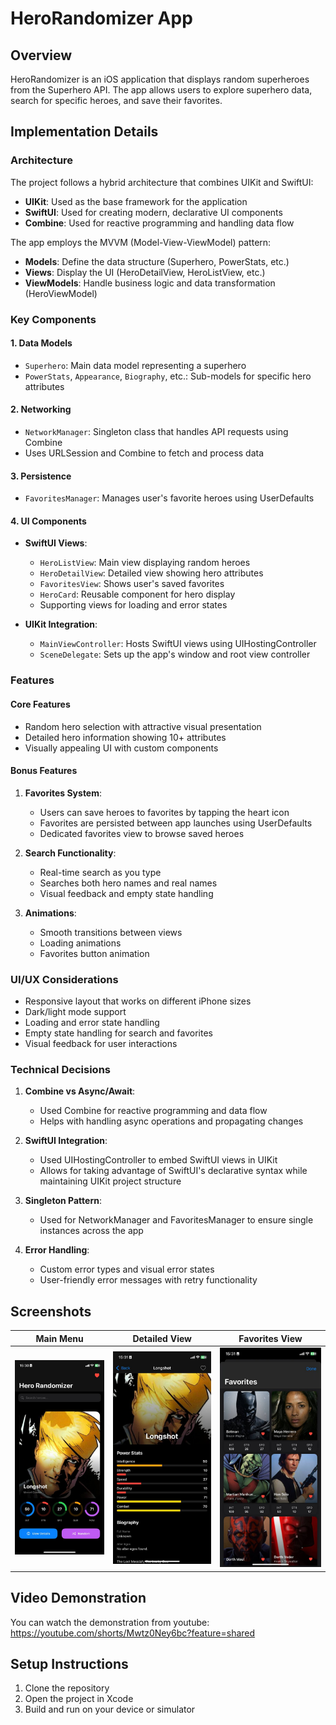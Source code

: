 # HeroRandomizer App

## Overview
HeroRandomizer is an iOS application that displays random superheroes from the Superhero API. The app allows users to explore superhero data, search for specific heroes, and save their favorites.

## Implementation Details

### Architecture
The project follows a hybrid architecture that combines UIKit and SwiftUI:

- **UIKit**: Used as the base framework for the application
- **SwiftUI**: Used for creating modern, declarative UI components
- **Combine**: Used for reactive programming and handling data flow

The app employs the MVVM (Model-View-ViewModel) pattern:
- **Models**: Define the data structure (Superhero, PowerStats, etc.)
- **Views**: Display the UI (HeroDetailView, HeroListView, etc.)
- **ViewModels**: Handle business logic and data transformation (HeroViewModel)

### Key Components

#### 1. Data Models
- `Superhero`: Main data model representing a superhero
- `PowerStats`, `Appearance`, `Biography`, etc.: Sub-models for specific hero attributes

#### 2. Networking
- `NetworkManager`: Singleton class that handles API requests using Combine
- Uses URLSession and Combine to fetch and process data

#### 3. Persistence
- `FavoritesManager`: Manages user's favorite heroes using UserDefaults

#### 4. UI Components
- **SwiftUI Views**:
  - `HeroListView`: Main view displaying random heroes
  - `HeroDetailView`: Detailed view showing hero attributes
  - `FavoritesView`: Shows user's saved favorites
  - `HeroCard`: Reusable component for hero display
  - Supporting views for loading and error states

- **UIKit Integration**:
  - `MainViewController`: Hosts SwiftUI views using UIHostingController
  - `SceneDelegate`: Sets up the app's window and root view controller

### Features

#### Core Features
- Random hero selection with attractive visual presentation
- Detailed hero information showing 10+ attributes
- Visually appealing UI with custom components

#### Bonus Features
1. **Favorites System**:
   - Users can save heroes to favorites by tapping the heart icon
   - Favorites are persisted between app launches using UserDefaults
   - Dedicated favorites view to browse saved heroes

2. **Search Functionality**:
   - Real-time search as you type
   - Searches both hero names and real names
   - Visual feedback and empty state handling

3. **Animations**:
   - Smooth transitions between views
   - Loading animations
   - Favorites button animation

### UI/UX Considerations
- Responsive layout that works on different iPhone sizes
- Dark/light mode support
- Loading and error state handling
- Empty state handling for search and favorites
- Visual feedback for user interactions

### Technical Decisions

1. **Combine vs Async/Await**:
   - Used Combine for reactive programming and data flow
   - Helps with handling async operations and propagating changes

2. **SwiftUI Integration**:
   - Used UIHostingController to embed SwiftUI views in UIKit
   - Allows for taking advantage of SwiftUI's declarative syntax while maintaining UIKit project structure

3. **Singleton Pattern**:
   - Used for NetworkManager and FavoritesManager to ensure single instances across the app

4. **Error Handling**:
   - Custom error types and visual error states
   - User-friendly error messages with retry functionality

## Screenshots

| Main Menu | Detailed View | Favorites View |
|---------|---------|---------|
| ![Image 1](./Images/MainView.jpeg) | ![Image 2](./Images/DetailedView.jpeg) | ![Image 3](./Images/FavoritesView.jpeg) |


## Video Demonstration

You can watch the demonstration from youtube: https://youtube.com/shorts/Mwtz0Ney6bc?feature=shared

## Setup Instructions

1. Clone the repository
2. Open the project in Xcode
3. Build and run on your device or simulator
